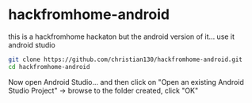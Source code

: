 # hackfromhome-android
this is a hackfromhome hackaton but the android version of it...
use it android studio
```bash
git clone https://github.com/christian130/hackfromhome-android.git
cd hackfromhome-android
```
Now open Android Studio... and then click on "Open an existing Android Studio Project" -> browse to the folder created, click "OK"
